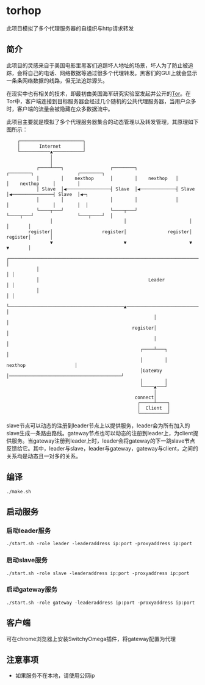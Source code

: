 # torhop
此项目模拟了多个代理服务器的自组织与http请求转发

## 简介
此项目的灵感来自于美国电影里黑客们追踪坏人地址的场景，坏人为了防止被追踪，会将自己的电话、网络数据等通过很多个代理转发。黑客们的GUI上就会显示一条条网络数据的线路，但无法追踪源头。


在现实中也有相关的技术，即最初由美国海军研究实验室发起并公开的[Tor](https://www.torproject.org/)。在Tor中，客户端连接到目标服务器会经过几个随机的公共代理服务器，当用户众多时，客户端的流量会被隐藏在众多数据流中。


此项目主要就是模拟了多个代理服务器集合的动态管理以及转发管理，其原理如下图所示：

```
    ┌───────────────────────┐                                                                        
    │       Internet        │                                                                        
    └───────────▲───────────┘                                                                        
                │                                                                                    
                │                                                                                    
           ┌────┴───┐                 ┌────────┐              ┌────────┐                ┌────────┐   
           │        │    nexthop      │        │    nexthop   │        │    nexthop     │        │   
           │ Slave  │◀────────────────┤ Slave  │◀─────────────┤ Slave  │◀───────────────┤ Slave  │◀─┐
           │        │                 │        │              │        │                │        │  │
           └────┬───┘                 └────┬───┘              └────┬───┘                └───┬────┘  │
                │                          │                       │                        │       │
        register│                  register│               register│                register│       │
                ▼                          ▼                       ▼                        ▼       │
           ┌──────────────────────────────────────────────────────────────────────────────────────┐ │
           │                                                                                      │ │
           │                                        Leader                                        │ │
           │                                                                                      │ │
           └──────────────────────────────────────────▲───────────────────────────────────────────┘ │
                                                      │                                             │
                                              register│                                             │
                                                      │                                             │
                                                 ┌────┴───┐                                         │
                                                 │        │                nexthop                  │
                                                 │GateWay │─────────────────────────────────────────┘
                                                 │        │                                          
                                                 └────▲───┘                                          
                                                      │                                              
                                               connect│                                              
                                                ┌─────┴────┐                                         
                                                │  Client  │                                         
                                                └──────────┘                                         
```


slave节点可以动态的注册到leader节点上以提供服务，leader会为所有加入的slave生成一条路由路线。gateway节点也可以动态的注册到leader上，为client提供服务。当gateway注册到leader上时，leader会将gateway的下一跳slave节点反馈给它。其中，leader与slave，leader与gateway，gateway与client，之间的关系均是动态且一对多的关系。

## 编译
```
./make.sh
```
## 启动服务
### 启动leader服务
```
./start.sh -role leader -leaderaddress ip:port -proxyaddress ip:port
```
### 启动slave服务
```
./start.sh -role slave -leaderaddress ip:port -proxyaddress ip:port
```
### 启动gateway服务
```
./start.sh -role gateway -leaderaddress ip:port -proxyaddress ip:port
```

## 客户端
可在chrome浏览器上安装SwitchyOmega插件，将gateway配置为代理

## 注意事项
* 如果服务不在本地，请使用公网ip